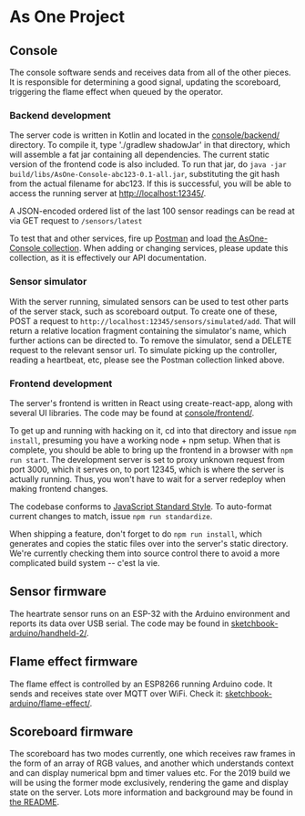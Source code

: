 # As One Project

## Console

The console software sends and receives data from all of the other pieces. It is responsible for determining a good signal, updating the scoreboard, triggering the flame effect when queued by the operator.

### Backend development

The server code is written in Kotlin and located in the [console/backend/](./console/backend/) directory. To compile it, type './gradlew shadowJar' in that directory, which will assemble a fat jar containing all dependencies. The current static version of the frontend code is also included. To run that jar, do `java -jar build/libs/AsOne-Console-abc123-0.1-all.jar`, substituting the git hash from the actual filename for abc123. If this is successful, you will be able to access the running server at [http://localhost:12345/](http://localhost:12345/).

A JSON-encoded ordered list of the last 100 sensor readings can be read at via GET request to `/sensors/latest`

To test that and other services, fire up [Postman](https://www.getpostman.com/) and load [the AsOne-Console collection](./console/AsOne-Console.postman_collection.json). When adding or changing services, please update this collection, as it is effectively our API documentation.

### Sensor simulator

With the server running, simulated sensors can be used to test other parts of the server stack, such as scoreboard output. To create one of these, POST a request to `http://localhost:12345/sensors/simulated/add`. That will return a relative location fragment containing the simulator's name, which further actions can be directed to. To remove the simulator, send a DELETE request to the relevant sensor url. To simulate picking up the controller, reading a heartbeat, etc, please see the Postman collection linked above.

### Frontend development

The server's frontend is written in React using create-react-app, along with several UI libraries. The code may be found at [console/frontend/](./console/frontend/).

To get up and running with hacking on it, cd into that directory and issue `npm install`, presuming you have a working node + npm setup. When that is complete, you should be able to bring up the frontend in a browser with `npm run start`. The development server is set to proxy unknown request from port 3000, which it serves on, to port 12345, which is where the server is actually running. Thus, you won't have to wait for a server redeploy when making frontend changes.

The codebase conforms to [JavaScript Standard Style](https://standardjs.com/). To auto-format current changes to match, issue `npm run standardize`.

When shipping a feature, don't forget to do `npm run install`, which generates and copies the static files over into the server's static directory. We're currently checking them into source control there to avoid a more complicated build system -- c'est la vie.

## Sensor firmware

The heartrate sensor runs on an ESP-32 with the Arduino environment and reports its data over USB serial. The code may be found in [sketchbook-arduino/handheld-2/](./sketchbook-arduino/handheld-2/).

## Flame effect firmware

The flame effect is controlled by an ESP8266 running Arduino code. It sends and receives state over MQTT over WiFi. Check it: [sketchbook-arduino/flame-effect/](./sketchbook-arduino/flame-effect/).

## Scoreboard firmware

The scoreboard has two modes currently, one which receives raw frames in the form of an array of RGB values, and another which understands context and can display numerical bpm and timer values etc. For the 2019 build we will be using the former mode exclusively, rendering the game and display state on the server. Lots more information and background may be found in [the README](./sketchbook-arduino/scoreboard/README.md).

